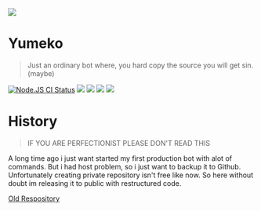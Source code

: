 <img src="https://cdn.discordapp.com/attachments/511831454070603784/734851313468440626/kindpng_3718029.png">

# Yumeko 
> Just an ordinary bot where, you hard copy the source you will get sin. (maybe)

<a href="https://github.com/youKnowOwO/yumeko-ts/actions?query=workflow%3A%22Node.js+CI%22"><img src="https://github.com/youKnowOwO/yumeko-ts/workflows/Node.js%20CI/badge.svg" alt="Node.JS CI Status" /></a>
<img src="https://badgen.net/badge/icon/typescript?icon=typescript&label"> <img src="https://badgen.net/badge/icon/docker?icon=docker&label"> <img src ="https://badgen.net/badge/rip/english/black"> <img src ="https://badgen.net/badge/copas/dosa/red">

# History
> IF YOU ARE PERFECTIONIST PLEASE DON'T READ THIS

A long time ago i just want started my first production bot with alot of commands. But i had host problem, so i just want to backup it to Github. Unfortunately creating private repository isn't free like now. So here without doubt im releasing it to public with restructured code.

[Old Respository](https://github.com/SharifPoetra/yumeko)